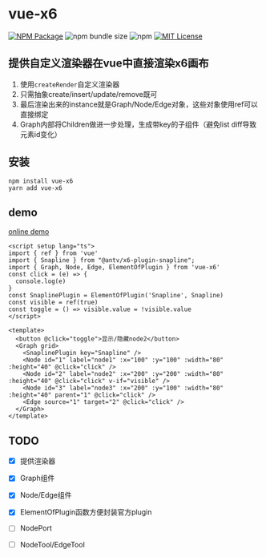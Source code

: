 # vue-x6

<a href="https://www.npmjs.com/package/vue-x6"><img alt="NPM Package" src="https://img.shields.io/npm/v/vue-x6.svg?style=flat-square"></a>
![npm bundle size](https://img.shields.io/bundlephobia/minzip/vue-x6?style=flat-square)
![npm](https://img.shields.io/npm/dm/vue-x6?style=flat-square)
<a href="/LICENSE"><img src="https://img.shields.io/github/license/lloydzhou/vue-x6?style=flat-square" alt="MIT License"></a>

## 提供自定义渲染器在vue中直接渲染x6画布

1. 使用`createRender`自定义渲染器
2. 只需抽象create/insert/update/remove既可
3. 最后渲染出来的instance就是Graph/Node/Edge对象，这些对象使用ref可以直接绑定
4. Graph内部将Children做进一步处理，生成带key的子组件（避免list diff导致元素id变化）

## 安装
```
npm install vue-x6
yarn add vue-x6
```

## demo

[online demo](https://codesandbox.io/p/github/lloydzhou/vue-x6/master?file=%2Fsrc%2FApp.vue)

```
<script setup lang="ts">
import { ref } from 'vue'
import { Snapline } from "@antv/x6-plugin-snapline";
import { Graph, Node, Edge, ElementOfPlugin } from 'vue-x6'
const click = (e) => {
  console.log(e)
}
const SnaplinePlugin = ElementOfPlugin('Snapline', Snapline)
const visible = ref(true)
const toggle = () => visible.value = !visible.value
</script>

<template>
  <button @click="toggle">显示/隐藏node2</button>
  <Graph grid>
    <SnaplinePlugin key="Snapline" />
    <Node id="1" label="node1" :x="100" :y="100" :width="80" :height="40" @click="click" />
    <Node id="2" label="node2" :x="200" :y="200" :width="80" :height="40" @click="click" v-if="visible" />
    <Node id="3" label="node3" :x="200" :y="100" :width="80" :height="40" parent="1" @click="click" />
    <Edge source="1" target="2" @click="click" />
  </Graph>
</template>
```

## TODO
- [x] 提供渲染器
- [x] Graph组件
- [x] Node/Edge组件
- [x] ElementOfPlugin函数方便封装官方plugin
- [ ] NodePort
- [ ] NodeTool/EdgeTool

